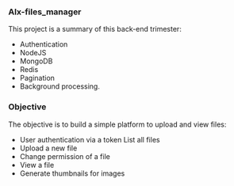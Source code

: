 ### Alx-files_manager
This project is a summary of this back-end trimester:
- Authentication
- NodeJS
- MongoDB
- Redis
- Pagination
- Background processing.

### Objective
The objective is to build a simple platform to upload and view files:
- User authentication via a token List all files
- Upload a new file
- Change permission of a file
- View a file
- Generate thumbnails for images
